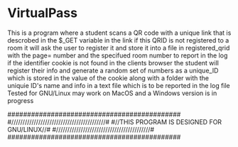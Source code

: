 # VirtualPass
This is a program where a student scans a QR code with a unique link that is descrobed in the $_GET variable in the link if this 
QRID is not registered to a room it will ask the user to register it and store it into a file in registered_qrid with the page=<qrid> number and the specifued room number to report in the log
if the identifier cookie is not found in the clients browser the student will register their info and generate a random set of numbers as a unique_ID which is
stored in the value of the cookie along with a folder with the uniquie ID's name and info in a text file which is to be reported in the log file 
Tested for GNU/Linux may work on MacOS and a Windows version is in progress

############################################
#//////////////////////////////////////////#
#//THIS PROGRAM IS DESIGNED FOR GNU/LINUX//#
#//////////////////////////////////////////#
############################################
